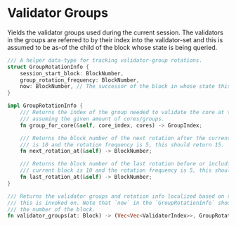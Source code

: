 # Validator Groups

Yields the validator groups used during the current session. The validators in the groups are referred to by their index into the validator-set and this is assumed to be as-of the child of the block whose state is being queried.

```rust
/// A helper data-type for tracking validator-group rotations.
struct GroupRotationInfo {
    session_start_block: BlockNumber,
    group_rotation_frequency: BlockNumber,
    now: BlockNumber, // The successor of the block in whose state this runtime API is queried.
}

impl GroupRotationInfo {
    /// Returns the index of the group needed to validate the core at the given index,
    /// assuming the given amount of cores/groups.
    fn group_for_core(&self, core_index, cores) -> GroupIndex;

    /// Returns the block number of the next rotation after the current block. If the current block
    /// is 10 and the rotation frequency is 5, this should return 15.
    fn next_rotation_at(&self) -> BlockNumber;

    /// Returns the block number of the last rotation before or including the current block. If the
    /// current block is 10 and the rotation frequency is 5, this should return 10.
    fn last_rotation_at(&self) -> BlockNumber;
}

/// Returns the validator groups and rotation info localized based on the block whose state
/// this is invoked on. Note that `now` in the `GroupRotationInfo` should be the successor of
/// the number of the block.
fn validator_groups(at: Block) -> (Vec<Vec<ValidatorIndex>>, GroupRotationInfo);
```
